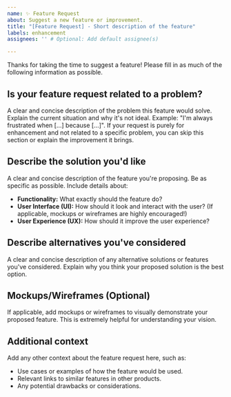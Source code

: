 ```yaml
---
name: ✨ Feature Request
about: Suggest a new feature or improvement.
title: "[Feature Request] - Short description of the feature"
labels: enhancement
assignees: '' # Optional: Add default assignee(s)

---
```


Thanks for taking the time to suggest a feature! Please fill in as much of the following information as possible.

## **Is your feature request related to a problem?**

A clear and concise description of the problem this feature would solve. Explain the current situation and why it's not ideal. Example: "I'm always frustrated when [...] because [...]". If your request is purely for enhancement and not related to a specific problem, you can skip this section or explain the improvement it brings.

## **Describe the solution you'd like**

A clear and concise description of the feature you're proposing. Be as specific as possible. Include details about:

* **Functionality:** What exactly should the feature do?
* **User Interface (UI):** How should it look and interact with the user? (If applicable, mockups or wireframes are highly encouraged!)
* **User Experience (UX):** How should it improve the user experience?

## **Describe alternatives you've considered**

A clear and concise description of any alternative solutions or features you've considered. Explain why you think your proposed solution is the best option.

## **Mockups/Wireframes (Optional)**

If applicable, add mockups or wireframes to visually demonstrate your proposed feature. This is extremely helpful for understanding your vision.

## **Additional context**

Add any other context about the feature request here, such as:

* Use cases or examples of how the feature would be used.
* Relevant links to similar features in other products.
* Any potential drawbacks or considerations.
